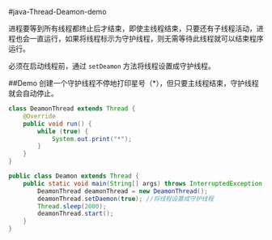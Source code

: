 #java-Thread-Deamon-demo

进程要等到所有线程都终止后才结束，即使主线程结束，只要还有子线程活动，进程也会一直运行，如果将线程标示为守护线程，则无需等待此线程就可以结束程序运行。


必须在启动线程前，通过 `setDeamon` 方法将线程设置成守护线程。

##Demo
创建一个守护线程不停地打印星号（*），但只要主线程结束，守护线程就会自动停止。


```java
class DeamonThread extends Thread {
    @Override
    public void run() {
        while (true) {
            System.out.print("*");
        }
    }
}

public class Deamon extends Thread {
    public static void main(String[] args) throws InterruptedException {
        DeamonThread deamonThread = new DeamonThread();
        deamonThread.setDaemon(true); //将线程设置成守护线程
        Thread.sleep(2000);
        deamonThread.start();
    }
}
```